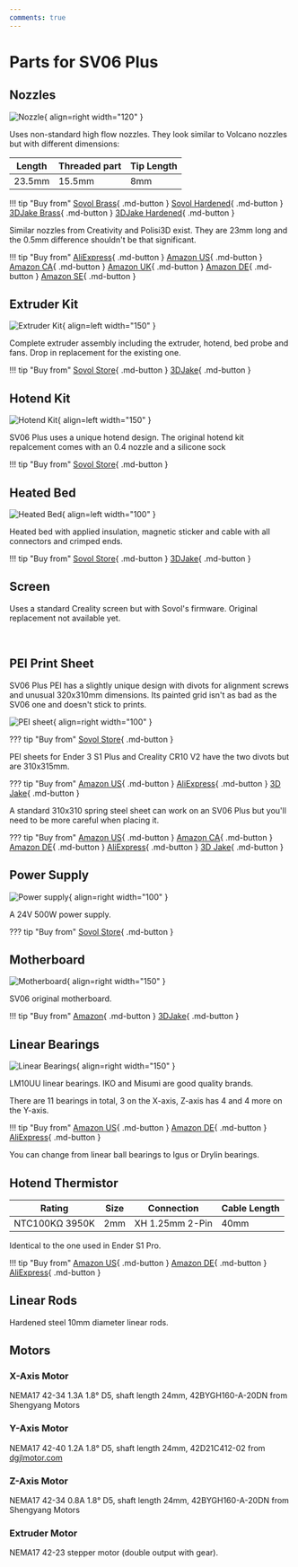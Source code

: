 ```yaml
---
comments: true
---
```

# Parts for SV06 Plus

## Nozzles

![Nozzle](/images/plus/nozzle.webp){ align=right width="120" }

Uses non-standard high flow nozzles. They look similar to Volcano nozzles but with different dimensions: 

| Length | Threaded part | Tip Length | 
| - | - | - | 
| 23.5mm | 15.5mm | 8mm | 

!!! tip "Buy from"
    [Sovol Brass](https://sovol3d.com/products/sovol-sv06-plus-high-flow-nozzle-0-4mm?sca_ref=3309524.Vd4MGn0pGL&sca_source=base){ .md-button }
    [Sovol Hardened](https://sovol3d.com/collections/sv06-plus-replacement-parts-1/products/sv06-plus-hardened-tool-steel-tungsten-nozzles-0-4-0-6-0-8-1mm?sca_ref=3309524.Vd4MGn0pGL&sca_source=sovol){ .md-button }
    [3DJake Brass](https://www.awin1.com/cread.php?awinmid=21809&awinaffid=930253&ued=https%3A%2F%2Fwww.3djake.de%2Fsovol%2Fduese-messing-fuer-sv06-plus-sv07){ .md-button }
    [3DJake Hardened](https://www.awin1.com/cread.php?awinmid=21809&awinaffid=930253&ued=https%3A%2F%2Fwww.3djake.de%2Fsovol%2Fduese-stahl-gehaertet-fuer-sv06-plus-sv07){ .md-button }

Similar nozzles from Creativity and Polisi3D exist. They are 23mm long and the 0.5mm difference shouldn't be that significant.

!!! tip "Buy from"
    [AliExpress](https://s.click.aliexpress.com/e/_DC7XulR){ .md-button }
    [Amazon US](https://www.amazon.com/Temperature-Hardened-Artillery-Sidewinder-Printing/dp/B08963FRM2?th=1&linkCode=ll1&tag=blakadders-20&linkId=4a2eca00f0dfa4a54b6a98db72edda0f&language=en_US&ref_=as_li_ss_tl){ .md-button }
    [Amazon CA](https://www.amazon.ca/dp/B08963FRM2?th=1&linkCode=ll1&tag=tasmotatemp03-20&linkId=283b46179d799411be6f9e6ef37d9332&language=en_CA&ref_=as_li_ss_tl){ .md-button }
    [Amazon UK](https://www.amazon.co.uk/Temperature-Hardened-Artillery-Sidewinder-Printing/dp/B08963FRM2?th=1&linkCode=ll1&tag=blakadders-20&linkId=ad7bc7566dbb4479180857819443dfc8&ref_=as_li_ss_tl){ .md-button }
    [Amazon DE](https://www.amazon.de/dp/B08963FRM2?th=1&linkCode=ll1&tag=blakadders-20&linkId=5ea3a393c103bee273e5b3a362aeff20&language=en_GB&ref_=as_li_ss_tl){ .md-button }
    [Amazon SE](https://www.amazon.se/dp/B08963FRM2?th=1&linkCode=ll1&tag=blakadder06-21&linkId=d144098893c867241a296086932255ad&language=sv_SE&ref_=as_li_ss_tl){ .md-button }

## Extruder Kit

![Extruder Kit](/images/plus_extruder_kit.webp){ align=left width="150" }

Complete extruder assembly including the extruder, hotend, bed probe and fans. Drop in replacement for the existing one.

!!! tip "Buy from"
    [Sovol Store](https://sovol3d.com/collections/part-accessories/products/sv06-plus-original-all-metal-planetary-direct-drive-extruder?sca_ref=3309524.Vd4MGn0pGL&sca_source=base){ .md-button }
    [3DJake](https://www.awin1.com/cread.php?awinmid=21761&awinaffid=930253&ued=https%3A%2F%2Fwww.3djake.de%2Fbondtech%2Fdirect-drive-extruder-2%3Futm_source%3Dawin%26utm_medium%3Dcpc%26utm_campaign%3Dawin_3djake_de){ .md-button }

## Hotend Kit

![Hotend Kit](/images/plus_hotend.webp){ align=left width="150" }

SV06 Plus uses a unique hotend design. The original hotend kit repalcement comes with an 0.4 nozzle and a silicone sock

!!! tip "Buy from"
    [Sovol Store](https://sovol3d.com/collections/part-accessories/products/sv06-plus-all-metal-hotend?sca_ref=3309524.Vd4MGn0pGL&sca_source=sovol){ .md-button } 

## Heated Bed

![Heated Bed](/images/plus_heated_bed.webp){ align=left width="100" }

Heated bed with applied insulation, magnetic sticker and cable with all connectors and crimped ends.

!!! tip "Buy from"
    [Sovol Store](https://sovol3d.com/collections/part-accessories/products/sovol-sv06-plus-hotbed?sca_ref=3309524.Vd4MGn0pGL&sca_source=sovol){ .md-button }
    [3DJake](https://www.awin1.com/cread.php?awinmid=21809&awinaffid=930253&ued=https%3A%2F%2Fwww.3djake.de%2Fsovol%2Fflexible-dauerdruckplatte%3Fsai%3D14909){ .md-button }

## Screen

Uses a standard Creality screen but with Sovol's firmware. Original replacement not available yet.

<br>

## PEI Print Sheet

SV06 Plus PEI has a slightly unique design with divots for alignment screws and unusual 320x310mm dimensions. Its painted grid isn't as bad as the SV06 one and doesn't stick to prints.

![PEI sheet](/images/plus/pei_sheet.webp){ align=right width="100" }

??? tip "Buy from"
    [Sovol Store](https://sovol3d.com/collections/sv06-plus-replacement-parts-1/products/sv06-sv06-plus-pei-magnetic-flexible-plate?sca_ref=3309524.Vd4MGn0pGL&sca_source=sovol){ .md-button }

PEI sheets for Ender 3 S1 Plus and Creality CR10 V2 have the two divots but are 310x315mm.

??? tip "Buy from"
    [Amazon US](https://www.amazon.com/3D-Printer-Painted-Magnetic-Creality/dp/B0BRN3Z1JK?keywords=pei%2Bender%2B3%2Bs1%2Bplus&qid=1681305024&sr=8-4&th=1&linkCode=ll1&tag=blakadders-20&linkId=bf5b8275f88f9782c6ef1ce3ded6f3fd&language=en_US&ref_=as_li_ss_tl){ .md-button }
    [AliExpress](https://www.aliexpress.com/item/1005005305740654.html?aff_fcid=12ddc88b7ddc45c09423c1ccb0723b92-1681304694393-08331-_DndcsjX&tt=CPS_NORMAL&aff_fsk=_DndcsjX&aff_platform=shareComponent-detail&sk=_DndcsjX&aff_trace_key=12ddc88b7ddc45c09423c1ccb0723b92-1681304694393-08331-_DndcsjX&terminal_id=5328bb0326ad4ecea39a5766fa327b23&afSmartRedirect=y){ .md-button }
    [3D Jake](https://www.awin1.com/cread.php?awinmid=21809&awinaffid=930253&ued=https%3A%2F%2Fwww.3djake.com%2F3djake%2Fflexplate-system-with-nano-coating){ .md-button }

A standard 310x310 spring steel sheet can work on an SV06 Plus but you'll need to be more careful when placing it.

??? tip "Buy from"
    [Amazon US](https://www.amazon.com/Textured-Printer-Printing-Printers-Magnetic/dp/B09YY4L4K1?crid=3QKIAW3JG4DQL&keywords=310%2Bpei&qid=1681142692&sprefix=310%2Bpei%2Caps%2C224&sr=8-4&th=1&linkCode=ll1&tag=blakadders-20&linkId=9608a9ff309f10dd367ffb625db501c4&language=en_US&ref_=as_li_ss_tl){ .md-button }
    [Amazon CA](https://www.amazon.ca/IdeaFormer-3D-Flexible%E3%80%90-Printing-310x310mm-Removable/dp/B09C5NZ18K?crid=SNW0ETSGS8U2&keywords=cr10%2Bpei%2Bsheet&qid=1681142742&sprefix=cr10pei%2Bsheet%2Caps%2C181&sr=8-8&th=1&linkCode=ll1&tag=tasmotatemp03-20&linkId=bba8de64785df934061a7155bf4f4f4a&language=en_CA&ref_=as_li_ss_tl){ .md-button }
    [Amazon DE](https://www.amazon.de/dp/B09J4TG9JY?_encoding=UTF8&psc=1&linkCode=ll1&tag=blakadders-20&linkId=67ba2fadb9d13f977b85d188bab85c33&language=en_GB&ref_=as_li_ss_tl){ .md-button }
    [AliExpress](https://www.aliexpress.com/item/1005004992757753.html?aff_fcid=a55a184cf61a4e0d8fbf9838e03516fb-1681063039824-00995-_DFXOXfb&tt=CPS_NORMAL&aff_fsk=_DFXOXfb&aff_platform=shareComponent-detail&sk=_DFXOXfb&aff_trace_key=a55a184cf61a4e0d8fbf9838e03516fb-1681063039824-00995-_DFXOXfb&terminal_id=3f8c776975fd455ba956809c02d71a91&afSmartRedirect=y){ .md-button }
    [3D Jake](https://www.awin1.com/cread.php?awinmid=21809&awinaffid=930253&ued=https%3A%2F%2Fwww.3djake.com%2F3djake%2Fflexplate-system-with-nano-coating){ .md-button }


## Power Supply

![Power supply](/images/plus/power_supply.webp){ align=right width="100" }

A 24V 500W power supply.


??? tip "Buy from"
    [Sovol Store](https://sovol3d.com/collections/sv06-plus-replacement-parts-1/products/sovol-sv06-plus-power-supply?sca_ref=3309524.Vd4MGn0pGL&sca_source=sovol){ .md-button }

## Motherboard

![Motherboard](/images/motherboard.webp){ align=right width="150" }

SV06 original motherboard.

!!! tip "Buy from"
    [Amazon](https://www.amazon.com/Sovol-32-bit-Silent-Motherboard-Mainboard/dp/B0BTRZN3H7?&linkCode=ll1&tag=blakadders-20&linkId=186de5151e22db03e0c3636032c79fa7&language=en_US&ref_=as_li_ss_tl){ .md-button } 
    [3DJake](https://www.awin1.com/cread.php?awinmid=21809&awinaffid=930253&ued=https%3A%2F%2Fwww.3djake.com%2Fsovol%2Fmainboard-11){ .md-button } 

## Linear Bearings

![Linear Bearings](/images/linear_bearing.webp){ align=right width="150" }

LM10UU linear bearings. IKO and Misumi are good quality brands.

There are 11 bearings in total, 3 on the X-axis, Z-axis has 4 and 4 more on the Y-axis.

!!! tip "Buy from"
    [Amazon US](https://www.amazon.com/s?k=LM10UU&crid=3DEWYU7D1284U&sprefix=lm10uu%2Caps%2C205&linkCode=ll2&tag=blakadders-20&linkId=9d14a060bfa240b477db114f6bf9f70f&language=en_US&ref_=as_li_ss_tl){ .md-button }
    [Amazon DE](https://www.amazon.de/-/en/Turmberg3D-Misumi-Bearing-Replaces-LMU10-8/dp/B07FN9K17H?keywords=linearlager%2B%E2%80%9Elm10uu%E2%80%9C&qid=1681377692&sr=8-19&th=1&linkCode=ll1&tag=blakadders-20&linkId=073de99debedbbfbf1558c0f525bd46a&language=en_GB&ref_=as_li_ss_tl){ .md-button }
    [AliExpress](https://www.aliexpress.com/item/1005002667827889.html?aff_fcid=d33c53b3544f45789091d555e694a078-1681165359598-03743-_DlPHABJ&tt=CPS_NORMAL&aff_fsk=_DlPHABJ&aff_platform=shareComponent-detail&sk=_DlPHABJ&aff_trace_key=d33c53b3544f45789091d555e694a078-1681165359598-03743-_DlPHABJ&terminal_id=3f8c776975fd455ba956809c02d71a91&afSmartRedirect=y){ .md-button }

You can change from linear ball bearings to Igus or Drylin bearings.

## Hotend Thermistor

| Rating | Size | Connection | Cable Length |
| - | - | - | - |
| NTC100KΩ 3950K | 2mm | XH 1.25mm 2-Pin | 40mm |

Identical to the one used in Ender S1 Pro.

!!! tip "Buy from"
    [Amazon US](https://www.amazon.com/dp/B09QPH3HMR?&linkCode=ll1&tag=blakadders-20&linkId=4560614c39d87bc294cd667a22802807&language=en_US&ref_=as_li_ss_tl){ .md-button }
    [Amazon DE](https://www.amazon.de/dp/B09QPH3HMR?&linkCode=ll1&tag=blakadders-20&linkId=490995f89152041043b6c4c7c89a41cb&language=en_GB&ref_=as_li_ss_tl){ .md-button }
    [AliExpress](https://www.aliexpress.com/item/1005005428934207.html?aff_fcid=3cd15a52469a450ea456c98a38bd80e1-1682672434742-07683-_DlpSGX7&tt=CPS_NORMAL&aff_fsk=_DlpSGX7&aff_platform=shareComponent-detail&sk=_DlpSGX7&aff_trace_key=3cd15a52469a450ea456c98a38bd80e1-1682672434742-07683-_DlpSGX7&terminal_id=5328bb0326ad4ecea39a5766fa327b23&afSmartRedirect=y){ .md-button }

## Linear Rods

Hardened steel 10mm diameter linear rods.

## Motors

### X-Axis Motor

NEMA17 42-34 1.3A 1.8° D5, shaft length 24mm, 42BYGH160-A-20DN from Shengyang Motors

### Y-Axis Motor

NEMA17 42-40 1.2A 1.8° D5, shaft length 24mm, 42D21C412-02 from [dgjlmotor.com](https://www.dgjlmotor.com)

### Z-Axis Motor

NEMA17 42-34 0.8A 1.8° D5, shaft length 24mm, 42BYGH160-A-20DN from Shengyang Motors

### Extruder Motor

NEMA17 42-23 stepper motor (double output with gear).


